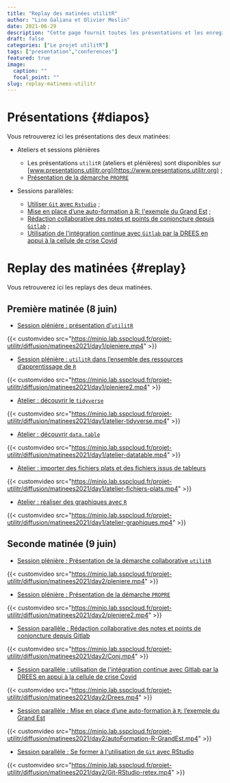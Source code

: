 ```yaml
---
title: "Replay des matinées utilitR"
author: "Lino Galiana et Olivier Meslin"
date: 2021-06-29
description: "Cette page fournit toutes les présentations et les enregistrements des matinées de découverte d'`utilitR`"
draft: false
categories: ["Le projet utilitR"]
tags: ["presentation","conferences"]
featured: true
image:
  caption: ""
  focal_point: ""
slug: replay-matinees-utilitr
---
```



# Présentations {#diapos}

Vous retrouverez ici les présentations des deux matinées:

* Ateliers et sessions plénières
    + Les présentations `utilitR` (ateliers et plénières) sont disponibles sur [www.presentations.utilitr.org](https://www.presentations.utilitr.org) ;
    + [Présentation de la démarche `PROPRE`](https://rdes_dreal.gitlab.io/propre.presentation/20210609_presentation_insee.html#1)

* Sessions parallèles:
    + [Utiliser `Git` avec `Rstudio`](/conferences/decouverte-utilitr/prezreveal.html) ;
    + [Mise en place d’une auto-formation à R: l'exemple du Grand Est](/conferences/decouverte-utilitr/autoformation_r_grand_est.pdf) ;
    + [Rédaction collaborative des notes et points de conjoncture depuis `Gitlab`](/conferences/decouverte-utilitr/Presentation_utilitR.pdf) ;
    + [Utilisation de l'intégration continue avec `Gitlab` par la DREES en appui à la cellule de crise Covid](/conferences/decouverte-utilitr/utilitR_DREES.pptx)


# Replay des matinées {#replay}

Vous retrouverez ici les replays des deux matinées.

## Première matinée (8 juin)

* [Session plénière : présentation d'`utilitR`](https://minio.lab.sspcloud.fr/projet-utilitr/diffusion/matinees2021/day1/pleniere.mp4)

{{< customvideo src="https://minio.lab.sspcloud.fr/projet-utilitr/diffusion/matinees2021/day1/pleniere.mp4" >}}

* [Session plénière : `utilitR` dans l’ensemble des ressources d’apprentissage de `R`](https://minio.lab.sspcloud.fr/projet-utilitr/diffusion/matinees2021/day1/pleniere2.mp4)

{{< customvideo src="https://minio.lab.sspcloud.fr/projet-utilitr/diffusion/matinees2021/day1/pleniere2.mp4" >}}

* [Atelier : découvrir le `tidyverse`](https://minio.lab.sspcloud.fr/projet-utilitr/diffusion/matinees2021/day1/atelier-tidyverse.mp4)

{{< customvideo src="https://minio.lab.sspcloud.fr/projet-utilitr/diffusion/matinees2021/day1/atelier-tidyverse.mp4" >}}

* [Atelier : découvrir `data.table`](https://minio.lab.sspcloud.fr/projet-utilitr/diffusion/matinees2021/day1/atelier-datatable.mp4)

{{< customvideo src="https://minio.lab.sspcloud.fr/projet-utilitr/diffusion/matinees2021/day1/atelier-datatable.mp4" >}}

* [Atelier : importer des fichiers plats et des fichiers issus de tableurs](https://minio.lab.sspcloud.fr/projet-utilitr/diffusion/matinees2021/day1/atelier-fichiers-plats.mp4)

{{< customvideo src="https://minio.lab.sspcloud.fr/projet-utilitr/diffusion/matinees2021/day1/atelier-fichiers-plats.mp4" >}}

* [Atelier : réaliser des graphiques avec `R`](https://minio.lab.sspcloud.fr/projet-utilitr/diffusion/matinees2021/day1/atelier-graphiques.mp4)

{{< customvideo src="https://minio.lab.sspcloud.fr/projet-utilitr/diffusion/matinees2021/day1/atelier-graphiques.mp4" >}}

## Seconde matinée (9 juin)

* [Session plénière : Présentation de la démarche collaborative `utilitR`](https://minio.lab.sspcloud.fr/projet-utilitr/diffusion/matinees2021/day2/pleniere.mp4)

{{< customvideo src="https://minio.lab.sspcloud.fr/projet-utilitr/diffusion/matinees2021/day2/pleniere.mp4" >}}

* [Session plénière : Présentation de la démarche `PROPRE`](https://minio.lab.sspcloud.fr/projet-utilitr/diffusion/matinees2021/day2/pleniere2.mp4)

{{< customvideo src="https://minio.lab.sspcloud.fr/projet-utilitr/diffusion/matinees2021/day2/pleniere2.mp4" >}}

* [Session parallèle : Rédaction collaborative des notes et points de conjoncture depuis Gitlab](https://minio.lab.sspcloud.fr/projet-utilitr/diffusion/matinees2021/day2/Conj.mp4)

{{< customvideo src="https://minio.lab.sspcloud.fr/projet-utilitr/diffusion/matinees2021/day2/Conj.mp4" >}}


* [Session parallèle : utilisation de l'intégration continue avec Gitlab par la DREES en appui à la cellule de crise Covid](https://minio.lab.sspcloud.fr/projet-utilitr/diffusion/matinees2021/day2/Drees.mp4)

{{< customvideo src="https://minio.lab.sspcloud.fr/projet-utilitr/diffusion/matinees2021/day2/Drees.mp4" >}}


* [Session parallèle : Mise en place d’une auto-formation à `R`: l’exemple du Grand Est](https://minio.lab.sspcloud.fr/projet-utilitr/diffusion/matinees2021/day2/autoFormation-R-GrandEst.mp4)

{{< customvideo src="https://minio.lab.sspcloud.fr/projet-utilitr/diffusion/matinees2021/day2/autoFormation-R-GrandEst.mp4" >}}


* [Session parallèle : Se former à l'utilisation de `Git` avec RStudio	](https://minio.lab.sspcloud.fr/projet-utilitr/diffusion/matinees2021/day2/Git-RStudio-retex.mp4)

{{< customvideo src="https://minio.lab.sspcloud.fr/projet-utilitr/diffusion/matinees2021/day2/Git-RStudio-retex.mp4" >}}
